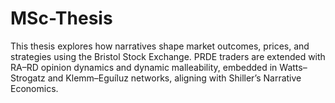 # MSc-Thesis
This thesis explores how narratives shape market outcomes, prices, and strategies using the Bristol Stock Exchange. PRDE traders are extended with RA–RD opinion dynamics and dynamic malleability, embedded in Watts–Strogatz and Klemm–Eguíluz networks, aligning with Shiller’s Narrative Economics.
